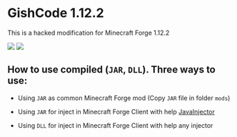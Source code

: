 # GishCode 1.12.2

This is a hacked modification for Minecraft Forge 1.12.2

[![](https://img.shields.io/static/v1?label=Download&message=Latest%20Version%20[.jar]&color=orange&style=for-the-badge)](https://github.com/GishReloaded/Gish-Code-1.12.2/releases/download/v0.4.2/GishCode-1.12.2-v0.4.2.jar)
[![](https://img.shields.io/static/v1?label=Download&message=Latest%20Version%20[.dll]&color=darkviolet&style=for-the-badge)](https://github.com/GishReloaded/Gish-Code-1.12.2/releases/download/v0.4.2/GishCode-1.12.2-v0.4.2.dll)

## How to use compiled (`JAR`, `DLL`). Three ways to use:
- Using `JAR` as common Minecraft Forge mod (Copy `JAR` file in folder `mods`)
- Using `JAR` for inject in Minecraft Forge Client with help [JavaInjector]
- Using `DLL` for inject in Minecraft Forge Client with help any injector

  [JavaInjector]: https://github.com/TheQmaks/JavaInjector
